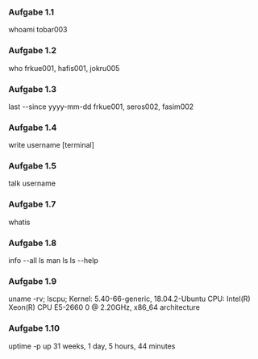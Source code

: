 ### Aufgabe 1.1
whoami
tobar003

### Aufgabe 1.2
who
frkue001, hafis001, jokru005

### Aufgabe 1.3
last --since yyyy-mm-dd
frkue001, seros002, fasim002

### Aufgabe 1.4
write username [terminal]

### Aufgabe 1.5
talk username

### Aufgabe 1.7
whatis

### Aufgabe 1.8
info --all ls
man ls
ls --help

### Aufgabe 1.9
uname -rv; lscpu;
Kernel: 5.40-66-generic, 18.04.2-Ubuntu
CPU: Intel(R) Xeon(R) CPU E5-2660 0 @ 2.20GHz, x86_64 architecture

### Aufgabe 1.10
uptime -p
up 31 weeks, 1 day, 5 hours, 44 minutes